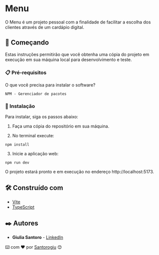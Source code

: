 # Menu

O Menu é um projeto pessoal com a finalidade de facilitar a escolha dos clientes através de um cardápio digital.

## 🚀 Começando

Estas instruções permitirão que você obtenha uma cópia do projeto em execução em sua máquina local para desenvolvimento e teste.

### 📋 Pré-requisitos

O que você precisa para instalar o software?

```
NPM - Gerenciador de pacotes
```

### 🔧 Instalação

Para instalar, siga os passos abaixo:

1. Faça uma cópia do repositório em sua máquina.

3. No terminal execute:

```
npm install
```

3. Inicie a aplicação web:

```
npm run dev
```

O projeto estará pronto e em execução no endereço http://localhost:5173.

## 🛠️ Construído com

- [Vite](https://vitejs.dev/)
- [TypeScript](https://www.typescriptlang.org/)

## ✒️ Autores

- **Giulia Santoro** - [LinkedIn](https://www.linkedin.com/in/giulia-santoro-ribeiro)

⌨️ com ❤️ por [Santorogiu](https://github.com/Santorogiu) 😊
